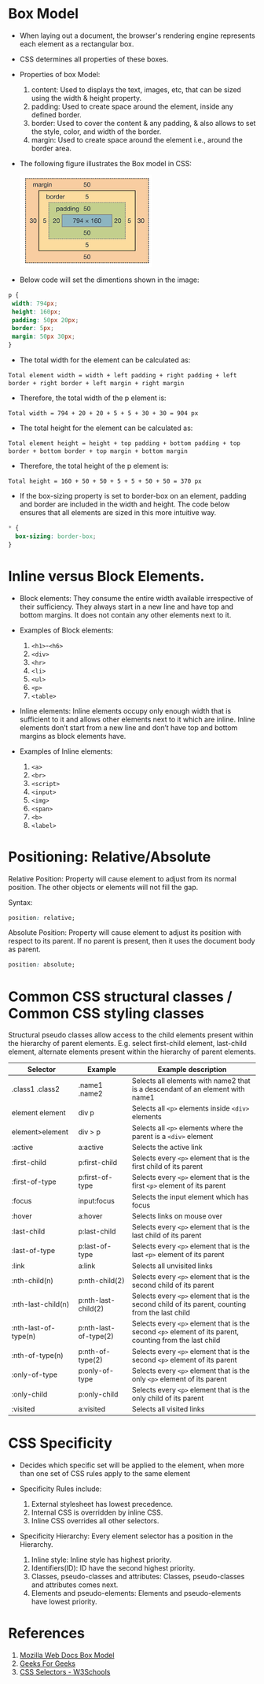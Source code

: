 # Box Model
* When laying out a document, the browser's rendering engine represents each element as a rectangular box.
* CSS determines all properties of these boxes.
* Properties of box Model:
    1. content: Used to displays the text, images, etc, that can be sized using the width & height property.
    1. padding: Used to create space around the element, inside any defined border.
    1. border: Used to cover the content & any padding, & also allows to set the style, color, and width of the border.
    1. margin: Used to create space around the element i.e., around the border area.
* The following figure illustrates the Box model in CSS:

    ![Box Model](./resources/images/box_model.png)

* Below code will set the dimentions shown in the image:
```css
p {
 width: 794px;
 height: 160px;
 padding: 50px 20px;
 border: 5px;
 margin: 50px 30px;
}
```
* The total width for the element can be calculated as:
```
Total element width = width + left padding + right padding + left border + right border + left margin + right margin
```
* Therefore, the total width of the p element is:
```
Total width = 794 + 20 + 20 + 5 + 5 + 30 + 30 = 904 px
```

* The total height for the element can be calculated as:
```
Total element height = height + top padding + bottom padding + top border + bottom border + top margin + bottom margin
```
* Therefore, the total height of the p element is:
```
Total height = 160 + 50 + 50 + 5 + 5 + 50 + 50 = 370 px
```
* If the box-sizing property is set to border-box on an element, padding and border are included in the width and height. The code below ensures that all elements are sized in this more intuitive way.
```css
* {
  box-sizing: border-box;
}
```
# Inline versus Block Elements.
* Block elements: They consume the entire width available irrespective of their sufficiency. They always start in a new line and have top and bottom margins. It does not contain any other elements next to it.
* Examples of Block elements:

    1. `<h1>`-`<h6>`
    1. `<div>`
    1. `<hr>`
    1. `<li>`
    1. `<ul>`
    1. `<p>`
    1. `<table>`
* Inline elements: Inline elements occupy only enough width that is sufficient to it and allows other elements next to it which are inline. Inline elements don’t start from a new line and don’t have top and bottom margins as block elements have.
* Examples of Inline elements:
    1. `<a>`
    1. `<br>`
    1. `<script>`
    1. `<input>`
    1. `<img>`
    1. `<span>`
    1. `<b>`
    1. `<label>`

# Positioning: Relative/Absolute
Relative Position: Property will cause element to adjust from its normal position. The other objects or elements will not fill the gap.

Syntax:
```css
position: relative;
```

Absolute Position: Property will cause element to adjust its position with respect to its parent. If no parent is present, then it uses the document body as parent.

```css
position: absolute;
```

# Common CSS structural classes / Common CSS styling classes
Structural pseudo classes allow access to the child elements present within the hierarchy of parent elements. E.g. select first-child element, last-child element, alternate elements present within the hierarchy of parent elements.

Selector|Example|Example description
---|---|---
.class1 .class2|.name1 .name2|Selects all elements with name2 that is a descendant of an element with name1
element element|div p|Selects all `<p>` elements inside `<div>` elements
element>element|div > p|Selects all `<p>` elements where the parent is a `<div>` element
:active|a:active|Selects the active link
:first-child|p:first-child|Selects every `<p>` element that is the first child of its parent
:first-of-type|p:first-of-type|Selects every `<p>` element that is the first `<p>` element of its parent
:focus|input:focus|Selects the input element which has focus
:hover|a:hover|Selects links on mouse over
:last-child|p:last-child|Selects every `<p>` element that is the last child of its parent
:last-of-type|p:last-of-type|Selects every `<p>` element that is the last `<p>` element of its parent
:link|a:link|Selects all unvisited links
:nth-child(n)|p:nth-child(2)|Selects every `<p>` element that is the second child of its parent
:nth-last-child(n)|p:nth-last-child(2)|Selects every `<p>` element that is the second child of its parent, counting from the last child
:nth-last-of-type(n)|p:nth-last-of-type(2)|Selects every `<p>` element that is the second `<p>` element of its parent, counting from the last child
:nth-of-type(n)|p:nth-of-type(2)|Selects every `<p>` element that is the second `<p>` element of its parent
:only-of-type|p:only-of-type|Selects every `<p>` element that is the only `<p>` element of its parent
:only-child|p:only-child|Selects every `<p>` element that is the only child of its parent
:visited|a:visited|Selects all visited links


# CSS Specificity
* Decides which specific set will be applied to the element, when more than one set of CSS rules apply to the same element
* Specificity Rules include:  

    1. External stylesheet has lowest precedence.
    1. Internal CSS is overridden by inline CSS.
    1. Inline CSS overrides all other selectors.

* Specificity Hierarchy: Every element selector has a position in the Hierarchy. 

    1. Inline style: Inline style has highest priority.
    1. Identifiers(ID): ID have the second highest priority.
    1. Classes, pseudo-classes and attributes: Classes, pseudo-classes and attributes comes next. 
    1. Elements and pseudo-elements: Elements and pseudo-elements have lowest priority. 

# References
1. [Mozilla Web Docs Box Model](https://developer.mozilla.org/en-US/docs/Web/CSS/CSS_Box_Model/Introduction_to_the_CSS_box_model)
1. [Geeks For Geeks](https://www.geeksforgeeks.org)
1. [CSS Selectors - W3Schools](https://www.w3schools.com/cssref/css_selectors.php)